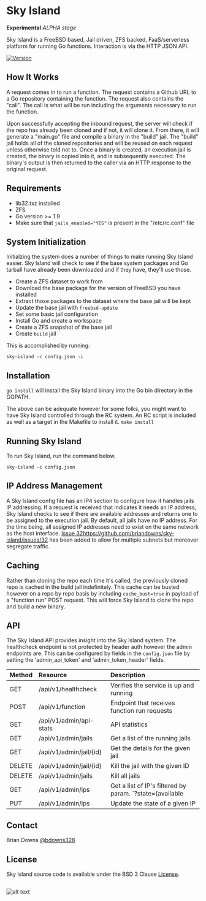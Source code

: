 # Sky Island

**Experimental** *ALPHA stage* 

Sky Island is a FreeBSD based, Jail driven, ZFS backed, FaaS/serverless platform for running Go functions.  Interaction is via the HTTP JSON API.

<p align="left">
  <a href="https://github.com/briandowns/sky-island/releases"><img src="https://img.shields.io/badge/version-0.0.0-green.svg?" alt="Version"></a>
</p>

## How It Works

A request comes in to run a function. The request contains a Github URL to a Go repository containing the function. The request also contains the "call".  The call is what will be run including the arguments necessary to run the function.

Upon successfully accepting the inbound request, the server will check if the repo has already been cloned and if not, it will clone it. From there, it will generate a "main.go" file and compile a binary in the "build" jail. The "build" jail holds all of the cloned repositories and will be reused on each request unless otherwise told not to.  Once a binary is created, an execution jail is created, the binary is copied into it, and is subsequently executed. The binary's output is then returned to the caller via an HTTP response to the original request.

## Requirements

* lib32.txz installed
* ZFS
* Go version >= 1.9 
* Make sure that `jails_enabled="YES"` is present in the "/etc/rc.conf" file

## System Initialization

Initialzing the system does a number of things to make running Sky Island easier.  Sky Island will check to see if the base system packages and Go tarball have already been downloaded and if they have, they'll use those. 

* Create a ZFS dataset to work from
* Download the base package for the version of FreeBSD you have installed
* Extract those packages to the dataset where the base jail will be kept
* Update the base jail with `freebsd-update`
* Set some basic jail configuration
* Install Go and create a workspace
* Create a ZFS snapshot of the base jail
* Create `build` jail

This is accomplished by running: 

`sky-island -c config.json -i`

## Installation

`go install` will install the Sky Island binary into the Go bin directory in the GOPATH.  

The above can be adequate however for some folks, you might want to have Sky Island controlled through the RC system. An RC script is included as well as a target in the Makefile to install it.  `make install`

## Running Sky Island

To run Sky Island, run the command below.

`sky-island -c config.json` 

## IP Address Management

A Sky Island config file has an IP4 section to configure how it handles jails IP addressing.  If a request is received that indicates it needs an IP address, Sky Island checks to see if there are available addresses and returns one to be assigned to the execution jail.  By default, all jails have no IP address.  For the time being, all assigned IP addresses need to exist on the same network as the host interface. [Issue 32]()https://github.com/briandowns/sky-island/issues/32 has been added to allow for multiple subnets but moreover segregate traffic.

## Caching

Rather than cloning the repo each time it's called, the previously cloned repo is cached in the build jail indefinitely. This cache can be busted however on a repo by repo basis by including `cache_bust=true` in payload of a "function run" POST request. This will force Sky Island to clone the repo and build a new binary.

## API

The Sky Island API provides insight into the Sky Island system. The healthcheck endpoint is not protected by header auth however the admin endpoints are. This can be configured by fields in the `config.json` file by setting the 'admin_api_token' and 'admin_token_header' fields.

| Method | Resource                    | Description                                                            |
| :----- | :-------                    | :----------                                                            |
| GET    | /api/v1/healthcheck         | Verifies the service is up and running                                 | 
| POST   | /api/v1/function            | Endpoint that receives function run requests                           |
| GET    | /api/v1/admin/api-stats     | API statistics                                                         | 
| GET    | /api/v1/admin/jails         | Get a list of the running jails                                        |
| GET    | /api/v1/admin/jail/{id}     | Get the details for the given jail                                     |
| DELETE | /api/v1/admin/jail/{id}     | Kill the jail with the given ID                                        |
| DELETE | /api/v1/admin/jails         | Kill all jails                                                         |
| GET    | /api/v1/admin/ips           | Get a list of IP's filtered by param. `?state={available|unavailable}` |
| PUT    | /api/v1/admin/ips           | Update the state of a given IP                                         |

## Contact

Brian Downs [@bdowns328](http://twitter.com/bdowns328)

## License

Sky Island source code is available under the BSD 3 Clause [License](/LICENSE).

## 

![alt text](https://www.freebsd.org/gifs/powerani.gif)
